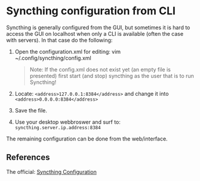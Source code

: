 # Syncthing configuration from CLI

Syncthing is generally configured from the GUI, but sometimes it is hard to access the GUI on localhost when only a CLI is available (often the case with servers). In that case do the following:

1. Open the configuration.xml for editing: vim ~/.config/syncthing/config.xml

    > Note: If the config.xml does not exist yet (an empty file is presented) first start (and stop) syncthing as the user that is to run Syncthing!

2. Locate: `<address>127.0.0.1:8384</address>` and change it into `<address>0.0.0.0:8384</address>`

3. Save the file.

4. Use your desktop webbroswer and surf to: `syncthing.server.ip.address:8384`
 
The remaining configuration can be done from the web/interface.


## References

The official: [Syncthing Configuration][1]


<!-- REFERENCES -->
[1]:https://docs.syncthing.net/users/config.html
